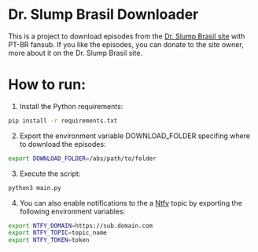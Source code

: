 # Dr. Slump Brasil Downloader
This is a project to download episodes from the [Dr. Slump Brasil site](https://drslumpbrasil.blogspot.com) with PT-BR fansub. If you like the episodes, you can donate to the site owner, more about it on the Dr. Slump Brasil site.

# How to run:
1. Install the Python requirements:
```sh
pip install -r requirements.txt
```
2. Export the environment variable DOWNLOAD_FOLDER specifing where to download the episodes:
```sh
export DOWNLOAD_FOLDER=/abs/path/to/folder
``` 
3. Execute the script:
```sh
python3 main.py
```
4. You can also enable notifications to the a [Ntfy](https://ntfy.sh) topic by exporting the following environment variables:
```sh
export NTFY_DOMAIN=https://sub.domain.com
export NTFY_TOPIC=topic_name
export NTFY_TOKEN=token
```
